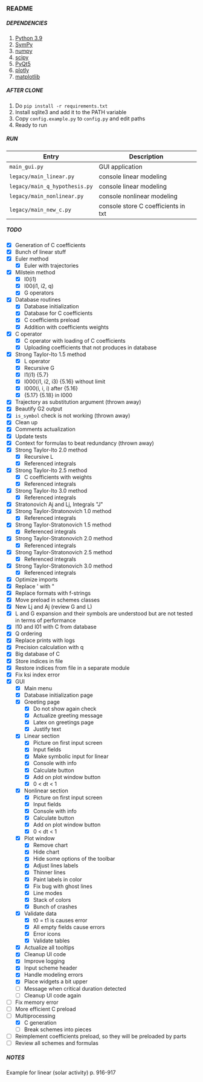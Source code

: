 ### README ###

##### DEPENDENCIES #####

1. [Python 3.9](https://www.python.org)
1. [SymPy](https://docs.sympy.org/latest/index.html)
1. [numpy](https://numpy.org/)
1. [scipy](https://www.scipy.org/)
1. [PyQt5](https://pypi.org/project/PyQt5/)
1. [plotly](https://plotly.com/python/)
1. [matplotlib](https://matplotlib.org/)

##### AFTER CLONE #####

1. Do `pip install -r requirements.txt`
1. Install sqlite3 and add it to the PATH variable
1. Copy `config.example.py` to `config.py` and edit paths
1. Ready to run

##### RUN #####

Entry                         | Description
------------------------------|------------------------------------
`main_gui.py`                 | GUI application
`legacy/main_linear.py`       | console linear modeling
`legacy/main_q_hypothesis.py` | console linear modeling
`legacy/main_nonlinear.py`    | console nonlinear modeling
`legacy/main_new_c.py`        | console store C coefficients in txt

##### TODO #####

- [x] Generation of C coefficients
- [x] Bunch of linear stuff
- [x] Euler method
    - [x] Euler with trajectories
- [x] Milstein method
    - [x] I0(i1)
    - [x] I00(i1, i2, q)
    - [x] G operators
- [x] Database routines
    - [x] Database initialization
    - [x] Database for C coefficients
    - [x] C coefficients preload
    - [x] Addition with coefficients weights
- [x] C operator
    - [x] C operator with loading of C coefficients
    - [x] Uploading coefficients that not produces in database
- [x] Strong Taylor-Ito 1.5 method
    - [x] L operator
    - [x] Recursive G
    - [x] I1(i1) {5.7}
    - [x] I000(i1, i2, i3) {5.16} without limit
    - [x] I000(i, i, i) after {5.16}
    - [x] {5.17} {5.18} in I000
- [x] Trajectory as substitution argument (thrown away)
- [x] Beautify G2 output
- [x] `is_symbol` check is not working (thrown away)
- [x] Clean up
- [x] Comments actualization
- [x] Update tests
- [x] Context for formulas to beat redundancy (thrown away)
- [x] Strong Taylor-Ito 2.0 method
    - [x] Recursive L
    - [x] Referenced integrals
- [x] Strong Taylor-Ito 2.5 method
    - [x] C coefficients with weights
    - [x] Referenced integrals
- [x] Strong Taylor-Ito 3.0 method
    - [x] Referenced integrals
- [x] Stratonovich Aj and Lj, Integrals "J"
- [x] Strong Taylor-Stratonovich 1.0 method
    - [x] Referenced integrals
- [x] Strong Taylor-Stratonovich 1.5 method
    - [x] Referenced integrals
- [x] Strong Taylor-Stratonovich 2.0 method
    - [x] Referenced integrals
- [x] Strong Taylor-Stratonovich 2.5 method
    - [x] Referenced integrals
- [x] Strong Taylor-Stratonovich 3.0 method
    - [x] Referenced integrals
- [x] Optimize imports
- [x] Replace ' with "
- [x] Replace formats with f-strings
- [x] Move preload in schemes classes
- [x] New Lj and Aj (review G and L)
- [x] L and G expansion and their symbols are understood but are not tested in terms of performance
- [x] I10 and I01 with C from database
- [x] Q ordering
- [x] Replace prints with logs
- [x] Precision calculation with q
- [x] Big database of C
- [x] Store indices in file
- [x] Restore indices from file in a separate module
- [x] Fix ksi index error
- [x] GUI
    - [x] Main menu
    - [x] Database initialization page
    - [x] Greeting page
        - [x] Do not show again check
        - [x] Actualize greeting message
        - [x] Latex on greetings page
        - [x] Justify text
    - [x] Linear section
        - [x] Picture on first input screen
        - [x] Input fields
        - [x] Make symbolic input for linear
        - [x] Console with info
        - [x] Calculate button
        - [x] Add on plot window button
        - [x] 0 < dt < 1
    - [x] Nonlinear section
        - [x] Picture on first input screen
        - [x] Input fields
        - [x] Console with info
        - [x] Calculate button
        - [x] Add on plot window button
        - [x] 0 < dt < 1
    - [x] Plot window
        - [x] Remove chart
        - [x] Hide chart
        - [x] Hide some options of the toolbar
        - [x] Adjust lines labels
        - [x] Thinner lines
        - [x] Paint labels in color
        - [x] Fix bug with ghost lines
        - [x] Line modes
        - [x] Stack of colors
        - [x] Bunch of crashes
    - [x] Validate data
        - [x] t0 = t1 is causes error
        - [x] All empty fields cause errors
        - [x] Error icons
        - [x] Validate tables
    - [x] Actualize all tooltips
    - [x] Cleanup UI code
    - [x] Improve logging
    - [x] Input scheme header
    - [x] Handle modeling errors
    - [x] Place widgets a bit upper
    - [ ] Message when critical duration detected
    - [ ] Cleanup UI code again
- [ ] Fix memory error
- [ ] More efficient C preload
- [ ] Multiprocessing
    - [x] C generation
    - [ ] Break schemes into pieces
- [ ] Reimplement coefficients preload, so they will be preloaded by parts
- [ ] Review all schemes and formulas

##### NOTES #####

Example for linear (solar activity) p. 916-917